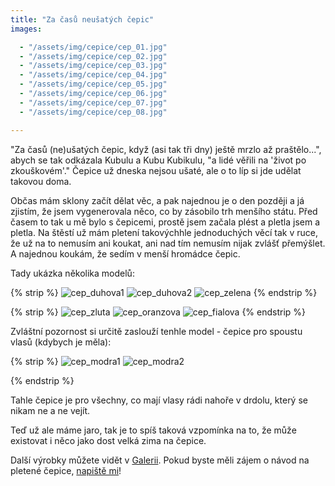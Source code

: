 ```yaml
---
title: "Za časů neušatých čepic"
images:

  - "/assets/img/cepice/cep_01.jpg"
  - "/assets/img/cepice/cep_02.jpg"
  - "/assets/img/cepice/cep_03.jpg"
  - "/assets/img/cepice/cep_04.jpg"
  - "/assets/img/cepice/cep_05.jpg"
  - "/assets/img/cepice/cep_06.jpg"
  - "/assets/img/cepice/cep_07.jpg"
  - "/assets/img/cepice/cep_08.jpg"

---
```


<!--begin_excerpt-->
"Za časů (ne)ušatých čepic, když (asi tak tři dny) ještě mrzlo až praštělo...", abych se tak odkázala Kubulu a Kubu Kubikulu, "a lidé věřili na 'život po zkouškovém'."
Čepice už dneska nejsou ušaté, ale o to líp si jde udělat takovou doma. 
<!--end_excerpt-->

Občas mám sklony začít dělat věc, a pak najednou je o den později a já zjistím, že jsem vygenerovala něco, co by zásobilo trh menšího státu. Před časem to tak u mě bylo s čepicemi, prostě jsem začala plést a pletla jsem a pletla. Na štěstí už mám pletení takovýchhle jednoduchých věcí tak v ruce, že už na to nemusím ani koukat, ani nad tím nemusím nijak zvlášť přemýšlet. A najednou koukám, že sedím v menší hromádce čepic. 

Tady ukázka několika modelů: 

{% strip %}
![cep_duhova1](/assets/img/cepice/cep_01.jpg)
![cep_duhova2](/assets/img/cepice/cep_02.jpg)
![cep_zelena](/assets/img/cepice/cep_03.jpg)
{% endstrip %}

{% strip %}
![cep_zluta](/assets/img/cepice/cep_04.jpg)
![cep_oranzova](/assets/img/cepice/cep_05.jpg)
![cep_fialova](/assets/img/cepice/cep_06.jpg)
{% endstrip %}

Zvláštní pozornost si určitě zaslouží tenhle model - čepice pro spoustu vlasů (kdybych je měla): 

{% strip %}
![cep_modra1](/assets/img/cepice/cep_07.jpg)
![cep_modra2](/assets/img/cepice/cep_08.jpg)
<!-- br -->
{% endstrip %}

Tahle čepice je pro všechny, co mají vlasy rádi nahoře v drdolu, který se nikam ne a ne vejít. 

Teď už ale máme jaro, tak je to spíš taková vzpomínka na to, že může existovat i něco jako dost velká zima na čepice. 

Další výrobky můžete vidět v [Galerii](/galerie/). Pokud byste měli zájem o návod na pletené čepice, [napiště mi](mailto:matcha1309@hotmail.com)!